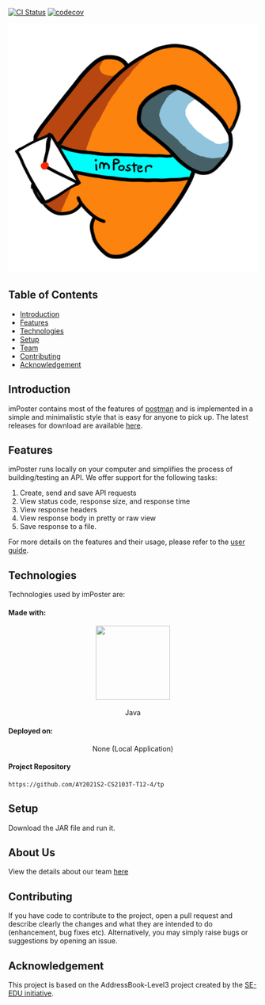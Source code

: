 [![CI Status](https://github.com/AY2021S2-CS2103T-T12-4/tp/workflows/Java%20CI/badge.svg)](https://github.com/AY2021S2-CS2103T-T12-4/tp/actions)
[![codecov](https://codecov.io/gh/AY2021S2-CS2103T-T12-4/tp/branch/master/graph/badge.svg?token=fkTem6dCbs)](https://codecov.io/gh/AY2021S2-CS2103T-T12-4/tp)

![Ui](docs/images/imPoster.png)

## Table of Contents

- [Introduction](#introduction)
- [Features](#features)
- [Technologies](#technologies)
- [Setup](#setup)
- [Team](#team)
- [Contributing](#contributing)
- [Acknowledgement](#Acknowledgement)

## Introduction

imPoster contains most of the features of [postman](https://www.postman.com/)
and is implemented in a simple and minimalistic style that is easy for anyone to
pick up. The latest releases for download are available
[here](https://github.com/AY2021S2-CS2103T-T12-4/tp/releases).

## Features

imPoster runs locally on your computer and simplifies the process of
building/testing an API. We offer support for the following tasks:

1. Create, send and save API requests
2. View status code, response size, and response time
3. View response headers
4. View response body in pretty or raw view
5. Save response to a file.

For more details on the features and their usage, please refer to the
[user guide](https://ay2021s2-cs2103t-t12-4.github.io/tp/UserGuide.html).

## Technologies

Technologies used by imPoster are:

#### Made with:

<p align="center">
  <img height="150" width="150" src="https://i.imgur.com/5zlrxVc.png"/>
</p>
<p align="center">
Java
</p>

#### Deployed on:

<p align="center">
None (Local Application)
</p>

#### Project Repository

```
https://github.com/AY2021S2-CS2103T-T12-4/tp
```

## Setup

Download the JAR file and run it.

<!-- To elaborate on in the future. -->

<!-- add pic here -->

## About Us

View the details about our team [here](docs/AboutUs.md)

## Contributing

If you have code to contribute to the project, open a pull request and describe
clearly the changes and what they are intended to do (enhancement, bug fixes
etc). Alternatively, you may simply raise bugs or suggestions by opening an
issue.

## Acknowledgement

This project is based on the AddressBook-Level3 project created by the [SE-EDU initiative](https://se-education.org).
